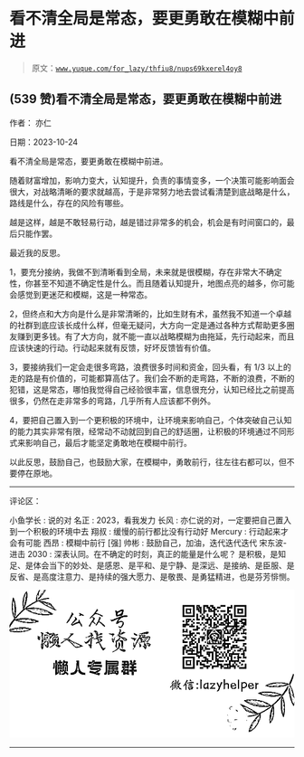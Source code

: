 # 看不清全局是常态，要更勇敢在模糊中前进

> 原文：[`www.yuque.com/for_lazy/thfiu8/nups69kxerel4oy8`](https://www.yuque.com/for_lazy/thfiu8/nups69kxerel4oy8)

## (539 赞)看不清全局是常态，要更勇敢在模糊中前进

作者： 亦仁

日期：2023-10-24

看不清全局是常态，要更勇敢在模糊中前进。

随着财富增加，影响力变大，认知提升，负责的事情变多，一个决策可能影响面会很大，对战略清晰的要求就越高，于是非常努力地去尝试看清楚到底战略是什么，路线是什么，存在的风险有哪些。

越是这样，越是不敢轻易行动，越是错过非常多的机会，机会是有时间窗口的，最后只能作罢。

最近我的反思。

1，要充分接纳，我做不到清晰看到全局，未来就是很模糊，存在非常大不确定性，你甚至不知道不确定性是什么。而且随着认知提升，地图点亮的越多，你可能会感觉到更迷茫和模糊，这是一种常态。

2，但终点和大方向是什么是非常清晰的，比如生财有术，虽然我不知道一个卓越的社群到底应该长成什么样，但毫无疑问，大方向一定是通过各种方式帮助更多圈友赚到更多钱。有了大方向，就不能一直以战略模糊为由拖延，先行动起来，而且应该快速的行动。行动起来就有反馈，好坏反馈皆有价值。

3，要接纳我们一定会走很多弯路，浪费很多时间和资金，回头看，有 1/3 以上的走的路是有价值的，可能都算高估了。我们会不断的走弯路，不断的浪费，不断的犯错，这是常态，哪怕我觉得自己经验很丰富，信息很充分，认知已经比之前提高很多，仍然在走非常多的弯路，几乎所有人应该都不例外。

4，要把自己置入到一个更积极的环境中，让环境来影响自己，个体突破自己认知的能力其实非常有限，经常动不动就回到自己的舒适圈，让积极的环境通过不同形式来影响自己，最后才能坚定勇敢地在模糊中前行。

以此反思，鼓励自己，也鼓励大家，在模糊中，勇敢前行，往左往右都可以，但不要停在原地。

* * *

评论区：

小鱼学长 : 说的对
名正 : 2023，看我发力
长风 : 亦仁说的对，一定要把自己置入到一个积极的环境中去
翔叔 : 缓慢的前行都比没有行动好
Mercury : 行动起来才会有可能
西昂 : 模糊中前行 [强]
帅彬 : 鼓励自己，加油，迭代迭代迭代
宋东波-进击 2030 : 深表认同。在不确定的时刻，真正的能量是什么呢？
是积极，是知足、是体会当下的妙处、是感恩、是平和、是宁静、是深远、是接纳、是臣服、是反省、是高度注意力、是持续的强大愿力、是敬畏、是勇猛精进，也是芬芳悱恻。

![](img/1c37d505930596d12a88ab23e11aa07a.png)

* * *
